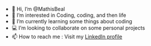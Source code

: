 - 👋 Hi, I’m @MathisBeal
- 👀 I’m interested in Coding, coding, and then life
- 🌱 I’m currently learning some things about coding
- 💻 I’m looking to collaborate on some personal projects
- 📫 How to reach me : Visit my [LinkedIn profile](https://fr.linkedin.com/in/mathis-beal)

<!---
MathisBeal/MathisBeal is a ✨ special ✨ repository because its `README.md` (this file) appears on your GitHub profile.
You can click the Preview link to take a look at your changes.
--->
